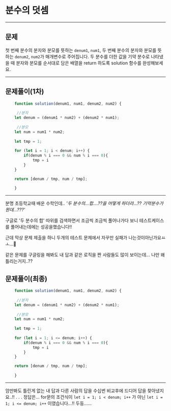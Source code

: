 # 분수의 덧셈

---

## 문제

 첫 번째 분수의 분자와 분모를 뜻하는 `denum1`, `num1`, 두 번째 분수의 분자와 분모를 뜻하는 `denum2`, `num2`가 매개변수로 주어집니다. 두 분수를 더한 값을 기약 분수로 나타냈을 때 분자와 분모를 순서대로 담은 배열을 return 하도록 solution 함수를 완성해보세요.

---
## 문제풀이(1차)

```javascript
	function solution(denum1, num1, denum2, num2) {
    
     //분자
    let denum = (denum1 * num2) + (denum2 * num1);
      
     //분모
    let num = num1 * num2;
    
    let tmp = 1;
    
    for (let i = 1; i < denum; i++) {
        if(denum % i === 0 && num % i === 0){
            tmp = i
        } 
    }

    return [denum / tmp, num / tmp];
    
	}
```

---

분명 초등학교때 배운 수학인데.. 
*'두 분수의...합....??을 어떻게 하더라...?? 기약분수가 뭔데...???'*

구글로 '두 분수의 합' 따위를 검색하면서 조금씩 조금씩 풀어나가다 보니 테스트케이스를 풀어내는데에는 성공을했습니다!! 

근데 막상 문제 제출을 하니 두개의 테스트 문제에서 자꾸만 실패가 나는것이아닌가요ㅛㅗ...🤔

같은 문제를 구글링을 해봐도 내 답과 같은 로직을 짠 사람들도 많이 보이는데... 나만 왜 틀리는거지..??

## 문제풀이(최종)

```javascript
	function solution(denum1, num1, denum2, num2) {
    
     //분자
    let denum = (denum1 * num2) + (denum2 * num1);
      
     //분모
    let num = num1 * num2;
    
    let tmp = 1;
    
    for (let i = 1; i <= denum; i++) {
        if(denum % i === 0 && num % i === 0){
            tmp = i
        } 
    }

    return [denum / tmp, num / tmp];
    
	}
```

---
암만봐도 틀린게 없는 내 답과 다른 사람의 답을 수십번 비교후에 드디어 답을 찾아냈지요..!!
.
.
.
정답은...
for문의 조건식이
`let i = 1; i < denum; i++` 가 아닌 `let i = 1; i <= denum; i++` 이였습니다...!! 두둥......
